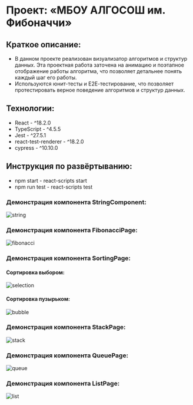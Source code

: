 # Проект: «МБОУ АЛГОСОШ им. Фибоначчи»

## Краткое описание:
* В данном проекте реализован визуализатор алгоритмов и структур данных. Эта проектная работа заточена на анимацию и поэтапное отображение работы алгоритма, что позволяет детальнее понять каждый шаг его работы.
* Используются юнит-тесты и Е2Е-тестирование, что позволяет протестировать верное поведение алгоритмов и структур данных.

## Технологии:
* React - ^18.2.0
* TypeScript - ^4.5.5
* Jest - ^27.5.1
* react-test-renderer - ^18.2.0
* cypress - ^10.10.0

## Инструкция по развёртыванию: 
* npm start - react-scripts start
* npm run test - react-scripts test

### Демонстрация компонента StringComponent:
![string](https://user-images.githubusercontent.com/71271134/198006288-5b1a03ca-adf0-4409-b842-9cde9608f8cb.gif)

### Демонстрация компонента FibonacciPage: 
![fibonacci](https://user-images.githubusercontent.com/71271134/198005763-fdd01fe4-32df-4314-820d-503ae46f14f9.gif)

### Демонстрация компонента SortingPage:
#### Сортировка выбором: 
![selection](https://user-images.githubusercontent.com/71271134/198007868-087ea7f4-5783-4b2e-a7b0-14308ee42d76.gif)

#### Сортировка пузырьком: 
![bubble](https://user-images.githubusercontent.com/71271134/198009157-19543424-fcea-414b-859a-3f386c1fe4cd.gif)

### Демонстрация компонента StackPage:
![stack](https://user-images.githubusercontent.com/71271134/198009988-1fbbea17-ce29-4a29-a136-b220c6661c49.gif)

### Демонстрация компонента QueuePage:
![queue](https://user-images.githubusercontent.com/71271134/198010575-f422ef24-8204-484d-a562-744fc7b1cd4e.gif)

### Демонстрация компонента ListPage:
![list](https://user-images.githubusercontent.com/71271134/198011412-9d5da3e8-e62c-4dc9-a3f8-0584a6d34dd8.gif)




